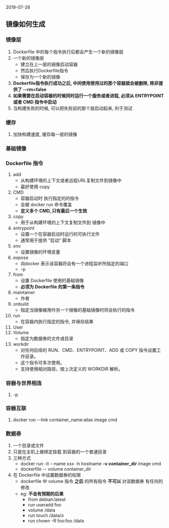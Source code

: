 2019-07-26

## 镜像如何生成

### 镜像层
1. Dockerfile 中的每个指令执行后都会产生一个新的镜像层
2. 一个新的镜像层
    - 建立在上一层的镜像启动容器
    - 然后执行Dockerfile指令
    - 保存为一个新的镜像
3. **Dockerfile指令执行成功之后, 中间使用使用过的那个容器就会被删除, 除非提供了 --rm=false**
4. **如果需要在启动容器的时候同时运行一个服务或者进程, 必须从 ENTRYPOINT 或者 CMD 指令中启动**
5. 当构建失败的时候, 可以把失败前的那个层启动起来, 利于测试

### 缓存
1. 加快构建速度, 缓存每一层的镜像

### 基础镜像


### Dockerfile 指令
1. add
    - 从构建环境的上下文或者远程URL复制文件到镜像中
    - 最好使用 copy
2. CMD
    - 容器启动时 执行指定的的指令
    - 会被 docker run 命令覆盖
    - **定义多个 CMD, 只有最后一个生效**
3. copy
    - 用于从构建环境的上下文复制文件到 镜像中
4. entrypoint
    - 设置一个在容器启动时运行的可执行文件
    - 通常用于提供 "启动" 脚本
5. env
    - 设置镜像的环境变量
5. expose
    - 向docker 表示该容器将会有一个进程监听所指定的端口
    - -p
6. from
    - 设置 Dockerfile 使用的基础镜像
    - **必须为 Dockerfile 的第一条指令**
7. maintainer
    - 作者
8. onbuild
    - 指定当镜像被用作另一个镜像的基础镜像时将会执行的指令
9. run
    - 在容器内执行指定的指令, 并保存结果
10. User
11. Volume
    - 指定为数据券的文件或目录
12. workdir
    - 对任何后续的 RUN、CMD、ENTRYPOINT、ADD 或 COPY 指令设置工作目录。
    - 这个指令可多次使用。
    - 支持使用相对路径，按上次定义的 WORKDIR 解析。

### 容器与世界相连
1. -p

### 容器互联
1. docker run --link container_name:alias image cmd

### 数据券
1. 一个目录或文件
2. 只是在主机上被绑定挂载 到容器的一个普通目录
3. 三种方式
    - docker run -it --name xxx -h hostname **-v container_dir** image cmd 
    - dockerfile -- volume container_dir
4. 在 Dockerfile 中设置数据券的权限
    - dockerfile 中 volume 指令 **之后** 的所有指令 **不可以** 对该数据券 有任何的修改
    - eg: **不会有预期的后果**
        - from debian:latest
        - run useradd foo
        - volume /data
        - run touch /data/x
        - run chown -R foo:foo /data